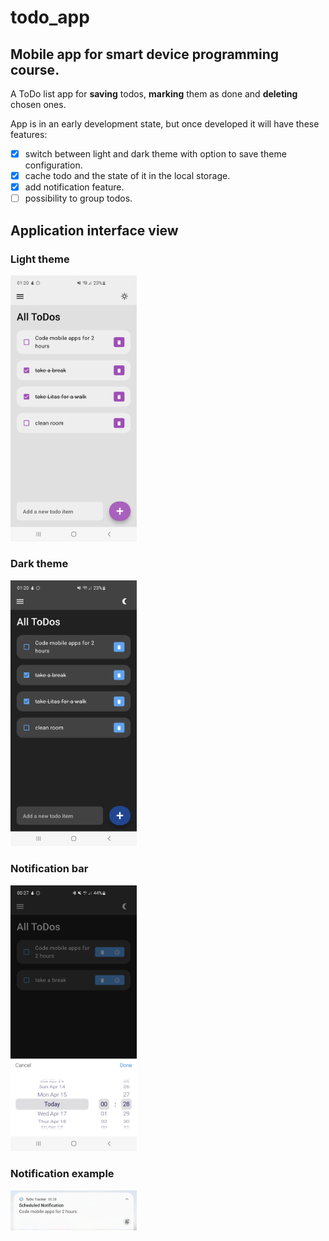 # todo_app

## Mobile app for smart device programming course.

A ToDo list app for **saving** todos, **marking** them as done and **deleting** chosen ones.

App is in an early development state, but once developed it will have these features:
- [x] switch between light and dark theme with option to save theme configuration.
- [x] cache todo and the state of it in the local storage.
- [x] add notification feature.
- [ ] possibility to group todos.

## Application interface view

### Light theme

<img src="Screenshot_20240414_012019.jpg" width="40%" height="50%">

### Dark theme

<img src="Screenshot_20240414_012028.jpg" width="40%" height="10%">

### Notification bar

<img src="Screenshot_20240416_002733.jpg" width="40%" height="10%">

### Notification example

<img src="Screenshot_20240416_002817_One UI Home.jpg" width="40%" height="10%">